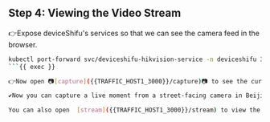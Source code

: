 ## Step 4: Viewing the Video Stream
👉Expose deviceShifu's services so that we can see the camera feed in the browser.

```bash
kubectl port-forward svc/deviceshifu-hikvision-service -n deviceshifu 3000:80 --address=0.0.0.0
```{{ exec }}

👉Now open 📷[capture]({{TRAFFIC_HOST1_3000}}/capture)📷 to see the current monitoring photos！

✔️Now you can capture a live moment from a street-facing camera in Beijing, China.

You can also open  [stream]({{TRAFFIC_HOST1_3000}}/stream) to view the real-time video stream (please note that we do not recommend doing this as the platform's machine configuration may not support smooth video streaming).



